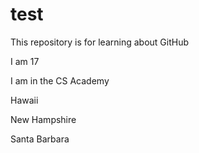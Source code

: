 # test
This repository is for learning about GitHub

I am 17

I am in the CS Academy

Hawaii

New Hampshire

Santa Barbara
